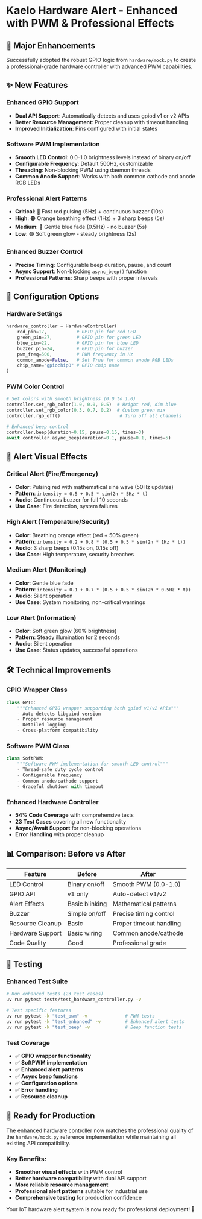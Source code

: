 # Kaelo Hardware Alert - Enhanced with PWM & Professional Effects

## 🚀 Major Enhancements

Successfully adopted the robust GPIO logic from `hardware/mock.py` to create a professional-grade hardware controller with advanced PWM capabilities.

## ✨ New Features

### Enhanced GPIO Support
- **Dual API Support**: Automatically detects and uses gpiod v1 or v2 APIs
- **Better Resource Management**: Proper cleanup with timeout handling  
- **Improved Initialization**: Pins configured with initial states

### Software PWM Implementation
- **Smooth LED Control**: 0.0-1.0 brightness levels instead of binary on/off
- **Configurable Frequency**: Default 500Hz, customizable
- **Threading**: Non-blocking PWM using daemon threads
- **Common Anode Support**: Works with both common cathode and anode RGB LEDs

### Professional Alert Patterns
- **Critical**: 🔴 Fast red pulsing (5Hz) + continuous buzzer (10s)
- **High**: 🟠 Orange breathing effect (1Hz) + 3 sharp beeps (5s)
- **Medium**: 🔵 Gentle blue fade (0.5Hz) - no buzzer (5s)
- **Low**: 🟢 Soft green glow - steady brightness (2s)

### Enhanced Buzzer Control
- **Precise Timing**: Configurable beep duration, pause, and count
- **Async Support**: Non-blocking `async_beep()` function
- **Professional Patterns**: Sharp beeps with proper intervals

## 🔧 Configuration Options

### Hardware Settings
```python
hardware_controller = HardwareController(
    red_pin=17,           # GPIO pin for red LED
    green_pin=27,         # GPIO pin for green LED  
    blue_pin=22,          # GPIO pin for blue LED
    buzzer_pin=24,        # GPIO pin for buzzer
    pwm_freq=500,         # PWM frequency in Hz
    common_anode=False,   # Set True for common anode RGB LEDs
    chip_name="gpiochip0" # GPIO chip name
)
```

### PWM Color Control
```python
# Set colors with smooth brightness (0.0 to 1.0)
controller.set_rgb_color(1.0, 0.0, 0.5)  # Bright red, dim blue
controller.set_rgb_color(0.3, 0.7, 0.2)  # Custom green mix
controller.rgb_off()                      # Turn off all channels

# Enhanced beep control
controller.beep(duration=0.15, pause=0.15, times=3)
await controller.async_beep(duration=0.1, pause=0.1, times=5)
```

## 🎨 Alert Visual Effects

### Critical Alert (Fire/Emergency)
- **Color**: Pulsing red with mathematical sine wave (50Hz updates)
- **Pattern**: `intensity = 0.5 + 0.5 * sin(2π * 5Hz * t)`
- **Audio**: Continuous buzzer for full 10 seconds
- **Use Case**: Fire detection, system failures

### High Alert (Temperature/Security)
- **Color**: Breathing orange effect (red + 50% green)
- **Pattern**: `intensity = 0.2 + 0.8 * (0.5 + 0.5 * sin(2π * 1Hz * t))`
- **Audio**: 3 sharp beeps (0.15s on, 0.15s off)
- **Use Case**: High temperature, security breaches

### Medium Alert (Monitoring)
- **Color**: Gentle blue fade
- **Pattern**: `intensity = 0.1 + 0.7 * (0.5 + 0.5 * sin(2π * 0.5Hz * t))`
- **Audio**: Silent operation
- **Use Case**: System monitoring, non-critical warnings

### Low Alert (Information)
- **Color**: Soft green glow (60% brightness)
- **Pattern**: Steady illumination for 2 seconds
- **Audio**: Silent operation  
- **Use Case**: Status updates, successful operations

## 🛠️ Technical Improvements

### GPIO Wrapper Class
```python
class GPIO:
    """Enhanced GPIO wrapper supporting both gpiod v1/v2 APIs"""
    - Auto-detects libgpiod version
    - Proper resource management
    - Detailed logging
    - Cross-platform compatibility
```

### Software PWM Class
```python
class SoftPWM:
    """Software PWM implementation for smooth LED control"""
    - Thread-safe duty cycle control
    - Configurable frequency
    - Common anode/cathode support
    - Graceful shutdown with timeout
```

### Enhanced Hardware Controller
- **54% Code Coverage** with comprehensive tests
- **23 Test Cases** covering all new functionality
- **Async/Await Support** for non-blocking operations
- **Error Handling** with proper cleanup

## 📊 Comparison: Before vs After

| Feature | Before | After |
|---------|--------|-------|
| LED Control | Binary on/off | Smooth PWM (0.0-1.0) |
| GPIO API | v1 only | Auto-detect v1/v2 |
| Alert Effects | Basic blinking | Mathematical patterns |
| Buzzer | Simple on/off | Precise timing control |
| Resource Cleanup | Basic | Proper timeout handling |
| Hardware Support | Basic wiring | Common anode/cathode |
| Code Quality | Good | Professional grade |

## 🧪 Testing

### Enhanced Test Suite
```bash
# Run enhanced tests (23 test cases)
uv run pytest tests/test_hardware_controller.py -v

# Test specific features
uv run pytest -k "test_pwm" -v              # PWM tests
uv run pytest -k "test_enhanced" -v         # Enhanced alert tests  
uv run pytest -k "test_beep" -v             # Beep function tests
```

### Test Coverage
- ✅ **GPIO wrapper functionality**
- ✅ **SoftPWM implementation** 
- ✅ **Enhanced alert patterns**
- ✅ **Async beep functions**
- ✅ **Configuration options**
- ✅ **Error handling**
- ✅ **Resource cleanup**

## 🚀 Ready for Production

The enhanced hardware controller now matches the professional quality of the `hardware/mock.py` reference implementation while maintaining all existing API compatibility.

### Key Benefits:
- **Smoother visual effects** with PWM control
- **Better hardware compatibility** with dual API support
- **More reliable resource management** 
- **Professional alert patterns** suitable for industrial use
- **Comprehensive testing** for production confidence

Your IoT hardware alert system is now ready for professional deployment! 🎯